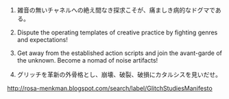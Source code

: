 1. 雑音の無いチャネルへの絶え間なき探求こそが、痛ましき病的なドグマである。

2. Dispute the operating templates of creative practice by fighting genres and expectations!

3. Get away from the established action scripts and join the avant-garde of the unknown. Become a nomad of noise artifacts!

4. グリッチを革新の外骨格とし、崩壊、破裂、破損にカタルシスを見いだせ。


<http://rosa-menkman.blogspot.com/search/label/GlitchStudiesManifesto>

